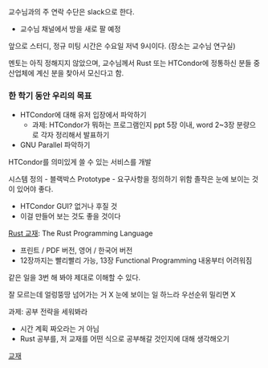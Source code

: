 교수님과의 주 연락 수단은 slack으로 한다.
- 교수님 채널에서 방을 새로 팔 예정

앞으로 스터디, 정규 미팅 시간은 수요일 저녁 9시이다. (장소는 교수님 연구실)

멘토는 아직 정해지지 않았으며, 교수님께서 Rust 또는 HTCondor에 정통하신 분들 중 산업체에 계신 분을 찾아서 모신다고 함.

### 한 학기 동안 우리의 목표
- HTCondor에 대해 유저 입장에서 파악하기
	- 과제: HTCondor가 뭐하는 프로그램인지 ppt 5장 이내, word 2~3장 분량으로 각자 정리해서 발표하기
- GNU Parallel 파악하기

HTCondor를 의미있게 쓸 수 있는 서비스를 개발

시스템 정의 - 블랙박스
Prototype - 요구사항을 정의하기 위함
졸작은 눈에 보이는 것이 있어야 좋다.
- HTCondor GUI? 없거나 후질 것
- 이걸 만들어 보는 것도 좋을 것이다

[Rust 교재](https://doc.rust-kr.org/): The Rust Programming Language
- 프린트 / PDF 버전, 영어 / 한국어 버전
- 12장까지는 빨리빨리 가능, 13장 Functional Programming 내옹부터 어려워짐

같은 일을 3번 해 봐야 제대로 이해할 수 있다.

잘 모르는데 얼렁뚱땅 넘어가는 거 X
눈에 보이는 일 하느라 우선순위 밀리면 X

과제: 공부 전략을 세워봐라
- 시간 계획 짜오라는 거 아님
- Rust 공부를, 저 교재를 어떤 식으로 공부해갈 것인지에 대해 생각해오기

[교재](https://doc.rust-kr.org/)

